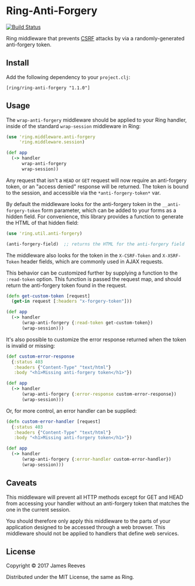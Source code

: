 # Ring-Anti-Forgery

[![Build Status](https://travis-ci.org/ring-clojure/ring-anti-forgery.svg?branch=master)](https://travis-ci.org/ring-clojure/ring-anti-forgery)

Ring middleware that prevents [CSRF][1] attacks by via a
randomly-generated anti-forgery token.

[1]: http://en.wikipedia.org/wiki/Cross-site_request_forgery

## Install

Add the following dependency to your `project.clj`:

    [ring/ring-anti-forgery "1.1.0"]

## Usage

The `wrap-anti-forgery` middleware should be applied to your Ring
handler, inside of the standard `wrap-session` middleware in Ring:

```clojure
(use 'ring.middleware.anti-forgery
     'ring.middleware.session)

(def app
  (-> handler
      wrap-anti-forgery
      wrap-session))
```

Any request that isn't a `HEAD` or `GET` request will now require an
anti-forgery token, or an "access denied" response will be returned.
The token is bound to the session, and accessible via the
`*anti-forgery-token*` var.

By default the middleware looks for the anti-forgery token in the
`__anti-forgery-token` form parameter, which can be added to your
forms as a hidden field. For convenience, this library provides a
function to generate the HTML of that hidden field:

```clojure
(use 'ring.util.anti-forgery)

(anti-forgery-field)  ;; returns the HTML for the anti-forgery field
```

The middleware also looks for the token in the `X-CSRF-Token` and
`X-XSRF-Token` header fields, which are commonly used in AJAX
requests.

This behavior can be customized further by supplying a function to the
`:read-token` option. This function is passed the request map, and
should return the anti-forgery token found in the request.

```clojure
(defn get-custom-token [request]
  (get-in request [:headers "x-forgery-token"]))

(def app
  (-> handler
      (wrap-anti-forgery {:read-token get-custom-token})
      (wrap-session)))
```

It's also possible to customize the error response returned when the
token is invalid or missing:

```clojure
(def custom-error-response
  {:status 403
   :headers {"Content-Type" "text/html"}
   :body "<h1>Missing anti-forgery token</h1>"})

(def app
  (-> handler
      (wrap-anti-forgery {:error-response custom-error-response})
      (wrap-session)))
```

Or, for more control, an error handler can be supplied:

```clojure
(defn custom-error-handler [request]
  {:status 403
   :headers {"Content-Type" "text/html"}
   :body "<h1>Missing anti-forgery token</h1>"})

(def app
  (-> handler
      (wrap-anti-forgery {:error-handler custom-error-handler})
      (wrap-session)))
```

## Caveats

This middleware will prevent all HTTP methods except for GET and HEAD
from accessing your handler without an anti-forgery token that matches
the one in the current session.

You should therefore only apply this middleware to the parts of your
application designed to be accessed through a web browser. This
middleware should not be applied to handlers that define web services.

## License

Copyright © 2017 James Reeves

Distributed under the MIT License, the same as Ring.
